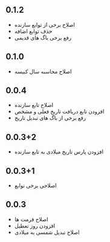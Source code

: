 ## 0.1.2
- اصلاح برخی از توابع سازنده
- حذف توابع اضافه
- رفع برخی باگ های قدیمی


## 0.1.0
- اصلاح محاسبه سال کبیسه

## 0.0.4
- اصلاح تابع سازنده
- افزودن تابع دریافت تاریخ فعلی و مشخص
- رفع برخی از باگ های تبدیل تاریخ

## 0.0.3+2
- افزودن پارس تاریخ میلادی به تابع سازنده

## 0.0.3+1
- اصلاحی برخی توابع

## 0.0.3

- اصلاح فرمت ها
- افزودن روز تعطیل
- اصلاح تبدیل شمسی به میلادی